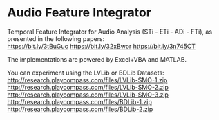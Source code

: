 # Audio Feature Integrator

Temporal Feature Integrator for Audio Analysis (STi - ETi - ADi - FTi), as presented in the following papers:  
https://bit.ly/3tBuGuc
https://bit.ly/32xBwor
https://bit.ly/3n745CT

The implementations are powered by Excel+VBA and MATLAB.

You can experiment using the LVLib or BDLib Datasets:  
http://research.playcompass.com/files/LVLib-SMO-1.zip  
http://research.playcompass.com/files/LVLib-SMO-2.zip  
http://research.playcompass.com/files/LVLib-SMO-3.zip  
http://research.playcompass.com/files/BDLib-1.zip  
http://research.playcompass.com/files/BDLib-2.zip  
